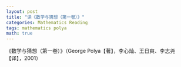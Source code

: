 ```yaml
---
layout: post
title: "读《数学与猜想（第一卷）》"
categories: Mathematics Reading
tags: mathematics polya
math: true
---
```


《数学与猜想（第一卷）》（George Polya【著】，李心灿、王日爽、李志尧【译】，2001）

